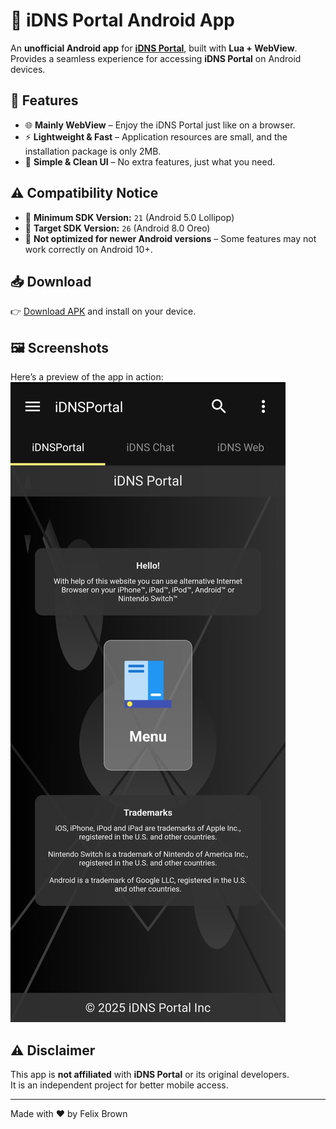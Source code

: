 # 📱 iDNS Portal Android App

An **unofficial Android app** for **[iDNS Portal](https://idnsportal.com/)**, built with **Lua + WebView**.  
Provides a seamless experience for accessing **iDNS Portal** on Android devices.

## 🚀 Features
- 🌐 **Mainly WebView** – Enjoy the iDNS Portal just like on a browser.
- ⚡ **Lightweight & Fast** – Application resources are small, and the installation package is only 2MB.
- 🎨 **Simple & Clean UI** – No extra features, just what you need.

## ⚠️ Compatibility Notice

- 📱 **Minimum SDK Version:** `21` (Android 5.0 Lollipop)  
- 🎯 **Target SDK Version:** `26` (Android 8.0 Oreo)  
- 🚫 **Not optimized for newer Android versions** – Some features may not work correctly on Android 10+.

## 📥 Download
👉 [Download APK](https://github.com/iMallpa/iDNSPortal/releases/) and install on your device.

## 🖼️ Screenshots
Here’s a preview of the app in action:
![Screenshot](./img.jpg)

## ⚠️ Disclaimer
This app is **not affiliated** with **iDNS Portal** or its original developers.  
It is an independent project for better mobile access.

---
Made with ❤️ by Felix Brown
